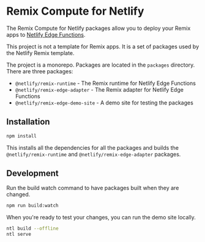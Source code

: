 # Remix Compute for Netlify

The Remix Compute for Netlify packages allow you to deploy your Remix apps to
[Netlify Edge Functions](https://docs.netlify.com/edge-functions/overview/).

This project is not a template for Remix apps. It is a set of packages used by the Netlify Remix template.

The project is a monorepo. Packages are located in the `packages` directory. There are three packages:

- `@netlify/remix-runtime` - The Remix runtime for Netlify Edge Functions
- `@netlify/remix-edge-adapter` - The Remix adapter for Netlify Edge Functions
- `@netlify/remix-edge-demo-site` - A demo site for testing the packages

## Installation

```bash
npm install
```

This installs all the dependencies for all the packages and builds the `@netlify/remix-runtime` and
`@netlify/remix-edge-adapter` packages.

## Development

Run the build watch command to have packages built when they are changed.

```bash
npm run build:watch
```

When you're ready to test your changes, you can run the demo site locally.

```bash
ntl build --offline
ntl serve
```
